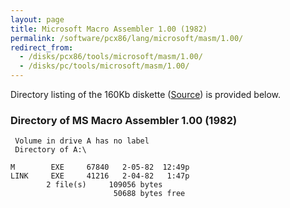 ```yaml
---
layout: page
title: Microsoft Macro Assembler 1.00 (1982)
permalink: /software/pcx86/lang/microsoft/masm/1.00/
redirect_from:
  - /disks/pcx86/tools/microsoft/masm/1.00/
  - /disks/pc/tools/microsoft/masm/1.00/
---
```


Directory listing of the 160Kb diskette ([Source](https://winworldpc.com/product/macro-assembler/1x)) is provided below.

### Directory of MS Macro Assembler 1.00 (1982)

     Volume in drive A has no label
     Directory of A:\

    M        EXE     67840   2-05-82  12:49p
    LINK     EXE     41216   2-04-82   1:47p
            2 file(s)     109056 bytes
                           50688 bytes free
